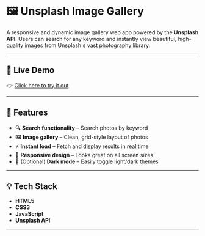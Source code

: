 # 🖼️ Unsplash Image Gallery

A responsive and dynamic image gallery web app powered by the **Unsplash API**. Users can search for any keyword and instantly view beautiful, high-quality images from Unsplash's vast photography library.

---

## 🚀 Live Demo

👉 [Click here to try it out](shubhamt43.github.io/imgallery/)

---

## 🔧 Features

- 🔍 **Search functionality** – Search photos by keyword
- 🖼️ **Image gallery** – Clean, grid-style layout of photos
- ⚡ **Instant load** – Fetch and display results in real time
- 📱 **Responsive design** – Looks great on all screen sizes
- 🎨 (Optional) **Dark mode** – Easily toggle light/dark themes

---

## 💡 Tech Stack

- **HTML5**
- **CSS3**
- **JavaScript**
- **Unsplash API**

---
